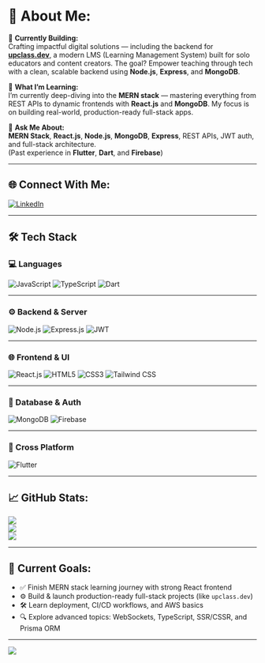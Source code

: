 # 💫 About Me:
🔹 **Currently Building:**  
Crafting impactful digital solutions — including the backend for **[upclass.dev]()**, a modern LMS (Learning Management System) built for solo educators and content creators. The goal? Empower teaching through tech with a clean, scalable backend using **Node.js**, **Express**, and **MongoDB**.

🔹 **What I’m Learning:**  
I’m currently deep-diving into the **MERN stack** — mastering everything from REST APIs to dynamic frontends with **React.js** and **MongoDB**. My focus is on building real-world, production-ready full-stack apps.

🔹 **Ask Me About:**  
**MERN Stack**, **React.js**, **Node.js**, **MongoDB**, **Express**, REST APIs, JWT auth, and full-stack architecture.  
(Past experience in **Flutter**, **Dart**, and **Firebase**)

---

## 🌐 Connect With Me:
[![LinkedIn](https://img.shields.io/badge/LinkedIn-%230077B5.svg?logo=linkedin&logoColor=white)](https://www.linkedin.com/in/yadnesh-narawade)

---

## 🛠️ Tech Stack

### 💻 Languages
![JavaScript](https://img.shields.io/badge/JavaScript-%23323330.svg?style=for-the-badge&logo=javascript&logoColor=%23F7DF1E)
![TypeScript](https://img.shields.io/badge/TypeScript-%23007ACC.svg?style=for-the-badge&logo=typescript&logoColor=white)
![Dart](https://img.shields.io/badge/Dart-%230175C2.svg?style=for-the-badge&logo=dart&logoColor=white)

---

### ⚙️ Backend & Server
![Node.js](https://img.shields.io/badge/Node.js-339933.svg?style=for-the-badge&logo=nodedotjs&logoColor=white)
![Express.js](https://img.shields.io/badge/Express.js-%23404d59.svg?style=for-the-badge&logo=express&logoColor=%2361DAFB)
![JWT](https://img.shields.io/badge/JWT-black?style=for-the-badge&logo=JSON%20web%20tokens)

---

### 🌐 Frontend & UI
![React.js](https://img.shields.io/badge/React-%2320232a.svg?style=for-the-badge&logo=react&logoColor=%2361DAFB)
![HTML5](https://img.shields.io/badge/HTML5-%23E34F26.svg?style=for-the-badge&logo=html5&logoColor=white)
![CSS3](https://img.shields.io/badge/CSS3-%231572B6.svg?style=for-the-badge&logo=css3&logoColor=white)
![Tailwind CSS](https://img.shields.io/badge/TailwindCSS-%2338B2AC.svg?style=for-the-badge&logo=tailwind-css&logoColor=white)

---

### 🧩 Database & Auth
![MongoDB](https://img.shields.io/badge/MongoDB-%234ea94b.svg?style=for-the-badge&logo=mongodb&logoColor=white)
![Firebase](https://img.shields.io/badge/Firebase-FFD700?style=for-the-badge&logo=firebase&logoColor=black)

---

### 📱 Cross Platform
![Flutter](https://img.shields.io/badge/Flutter-%2302569B.svg?style=for-the-badge&logo=Flutter&logoColor=white)



---

## 📈 GitHub Stats:
![](https://github-readme-stats.vercel.app/api?username=Dev-Yadnesh8&theme=dark&hide_border=false&include_all_commits=true&count_private=true)<br/>
![](https://github-readme-streak-stats.herokuapp.com/?user=Dev-Yadnesh8&theme=dark&hide_border=false)<br/>
![](https://github-readme-stats.vercel.app/api/top-langs/?username=Dev-Yadnesh8&theme=dark&hide_border=false&layout=compact)

---

## 🚀 Current Goals:
- ✅ Finish MERN stack learning journey with strong React frontend  
- ⚙️ Build & launch production-ready full-stack projects (like `upclass.dev`)  
- 🛠️ Learn deployment, CI/CD workflows, and AWS basics  
- 🔍 Explore advanced topics: WebSockets, TypeScript, SSR/CSSR, and Prisma ORM

---

[![](https://visitcount.itsvg.in/api?id=Dev-Yadnesh8&icon=0&color=0)](https://visitcount.itsvg.in)
